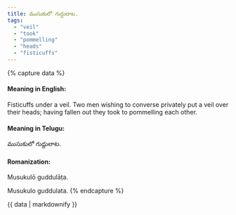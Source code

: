 ```yaml
---
title: ముసుకులో గుద్దులాట.
tags:
  - "veil"
  - "took"
  - "pommelling"
  - "heads"
  - "fisticuffs"
---
```


{% capture data %}
#### Meaning in English:
Fisticuffs under a veil.
Two men wishing to converse privately put a veil over their heads; having fallen out they took to pommelling each other.

#### Meaning in Telugu:
ముసుకులో గుద్దులాట.

#### Romanization:
Musukulō guddulāṭa.

Musukulo guddulata.
{% endcapture %}

{{ data | markdownify }}

